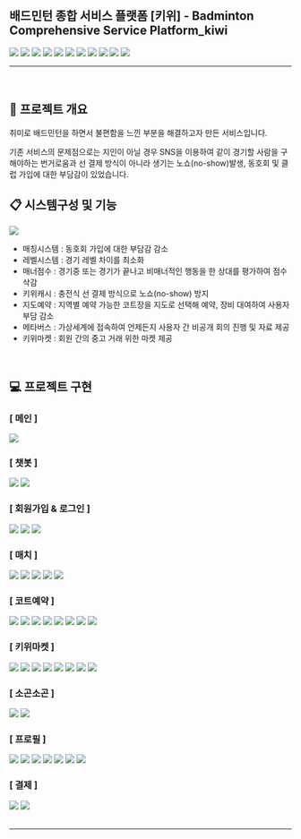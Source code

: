## 배드민턴 종합 서비스 플랫폼 [키위] - Badminton Comprehensive Service Platform_kiwi  
<p> 
<img src="https://img.shields.io/badge/JAVA-09A3D5?style=flat-square&logo=JAVA&logoColor=white"/>
<img src="https://img.shields.io/badge/Spring Boot-6DB33F?style=flat-square&logo=Spring Boot&logoColor=white"/>

<img src="https://img.shields.io/badge/MySQL-4479A1?style=flat-square&logo=MySQL&logoColor=white"/>
<img src="https://img.shields.io/badge/JPA-000000?style=flat-square&logo=JPA&logoColor=white"/>

<img src="https://img.shields.io/badge/HTML5-E34F26?style=flat-square&logo=HTML5&logoColor=white"/>
<img src="https://img.shields.io/badge/CSS3-1572B6?style=flat-square&logo=CSS3&logoColor=white"/>
<img src="https://img.shields.io/badge/JavaScript-F7DF1E?style=flat-square&logo=JavaScript&logoColor=white"/>
<img src="https://img.shields.io/badge/Bootstrap-7952B3?style=flat-square&logo=Bootstrap&logoColor=white"/>

<img src="https://img.shields.io/badge/Google-4285F4?style=flat-square&logo=Google&logoColor=white"/>
<img src="https://img.shields.io/badge/Kakao-FFCD00?style=flat-square&logo=Kakao&logoColor=black"/>
<img src="https://img.shields.io/badge/I'm port;-E8E8E8?style=flat-square&logo=I'm port;&logoColor=black"/>

</p>
<hr><br>

## 📑 프로젝트 개요
취미로 배드민턴을 하면서 불편함을 느낀 부분을 해결하고자 만든 서비스입니다. <br>

기존 서비스의 문제점으로는 지인이 아닐 경우 SNS을 이용하여 같이 경기할 사람을 구해야하는 번거로움과 선 결제 방식이 아니라 생기는 노쇼(no-show)발생, 동호회 및 클럽 가입에 대한 부담감이 있었습니다. <br>

## 📋 시스템구성 및 기능
<img src="libs/menu.png"> <br>

- 매칭시스템 : 동호회 가입에 대한 부담감 감소
- 레벨시스템 : 경기 레벨 차이를 최소화
- 매너점수 : 경기중 또는 경기가 끝나고 비매너적인 행동을 한 상대를 평가하여 점수 삭감
- 키위캐시  : 충전식 선 결제 방식으로 노쇼(no-show) 방지
- 지도예약 : 지역별 예약 가능한 코트장을 지도로 선택해 예약, 장비 대여하여 사용자 부담 감소
- 메타버스 : 가상세계에 접속하여 언제든지 사용자 간 비공개 회의 진행 및 자료 제공
- 키위마켓 : 회원 간의 중고 거래 위한 마켓 제공
<br>

## 💻 프로젝트 구현

### [ 메인 ]
<img src="libs/1.png">
<br>

### [ 챗봇 ]
<img src="libs/2.png">
<img src="libs/3.png">
<br>

### [ 회원가입 & 로그인 ]
<img src="libs/4.png">
<img src="libs/5.png">
<img src="libs/6.png">
<Br>

### [ 매치 ]
<img src="libs/7.png">
<img src="libs/8.png">
<img src="libs/9.png">
<img src="libs/10.png">
<img src="libs/11.png">
<br>

### [ 코트예약 ]
<img src="libs/12.png">
<img src="libs/13.png">
<img src="libs/14.png">
<img src="libs/15.png">
<img src="libs/16.png">
<img src="libs/17.png">
<img src="libs/18.png">
<img src="libs/19.png">
<br>

### [ 키위마켓 ] 
<img src="libs/20.png">
<img src="libs/21.png">
<img src="libs/22.png">
<img src="libs/23.png">
<img src="libs/24.png">
<img src="libs/25.png">
<img src="libs/26.png">
<img src="libs/27.png">
<br>

### [ 소곤소곤 ] 
<img src="libs/28.png">
<img src="libs/29.png">
<br>

### [ 프로필 ]
<img src="libs/30.png">
<img src="libs/31.png">
<img src="libs/32.png">
<img src="libs/33.png">
<img src="libs/34.png">
<img src="libs/37.png">
<img src="libs/38.png">
<br>

### [ 결제 ] 
<img src="libs/35.png">
<img src="libs/36.png">
<br><Br>
<hr>
<Br>